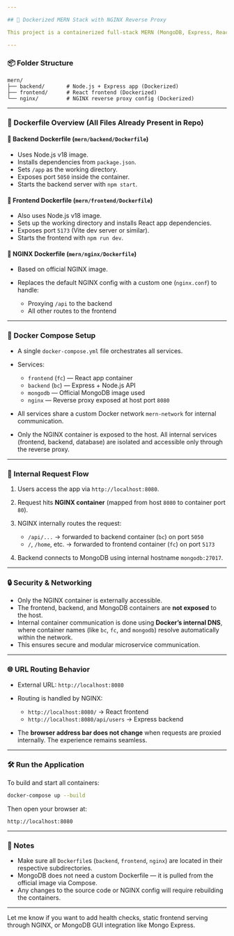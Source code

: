 ```yaml
---

## 🧾 Dockerized MERN Stack with NGINX Reverse Proxy

This project is a containerized full-stack MERN (MongoDB, Express, React, Node.js) application where **NGINX acts as a reverse proxy** to route traffic between the frontend and backend containers. MongoDB is also included as a service, all orchestrated using **Docker Compose**.

---
```


### 📦 Folder Structure

```
mern/
├── backend/       # Node.js + Express app (Dockerized)
├── frontend/      # React frontend (Dockerized)
└── nginx/         # NGINX reverse proxy config (Dockerized)
```

---

### 🐳 Dockerfile Overview (All Files Already Present in Repo)

#### 🔹 Backend Dockerfile (`mern/backend/Dockerfile`)

* Uses Node.js v18 image.
* Installs dependencies from `package.json`.
* Sets `/app` as the working directory.
* Exposes port `5050` inside the container.
* Starts the backend server with `npm start`.

#### 🔹 Frontend Dockerfile (`mern/frontend/Dockerfile`)

* Also uses Node.js v18 image.
* Sets up the working directory and installs React app dependencies.
* Exposes port `5173` (Vite dev server or similar).
* Starts the frontend with `npm run dev`.

#### 🔹 NGINX Dockerfile (`mern/nginx/Dockerfile`)

* Based on official NGINX image.
* Replaces the default NGINX config with a custom one (`nginx.conf`) to handle:

  * Proxying `/api` to the backend
  * All other routes to the frontend

---

### 🧱 Docker Compose Setup

* A single `docker-compose.yml` file orchestrates all services.
* Services:

  * `frontend` (`fc`) — React app container
  * `backend` (`bc`) — Express + Node.js API
  * `mongodb` — Official MongoDB image used
  * `nginx` — Reverse proxy exposed at host port `8080`
* All services share a custom Docker network `mern-network` for internal communication.
* Only the NGINX container is exposed to the host. All internal services (frontend, backend, database) are isolated and accessible only through the reverse proxy.

---

### 🔁 Internal Request Flow

1. Users access the app via `http://localhost:8080`.
2. Request hits **NGINX container** (mapped from host `8080` to container port `80`).
3. NGINX internally routes the request:

   * `/api/...` → forwarded to backend container (`bc`) on port `5050`
   * `/`, `/home`, etc. → forwarded to frontend container (`fc`) on port `5173`
4. Backend connects to MongoDB using internal hostname `mongodb:27017`.

---

### 🔒 Security & Networking

* Only the NGINX container is externally accessible.
* The frontend, backend, and MongoDB containers are **not exposed** to the host.
* Internal container communication is done using **Docker’s internal DNS**, where container names (like `bc`, `fc`, and `mongodb`) resolve automatically within the network.
* This ensures secure and modular microservice communication.

---

### 🌐 URL Routing Behavior

* External URL: `http://localhost:8080`
* Routing is handled by NGINX:

  * `http://localhost:8080/` → React frontend
  * `http://localhost:8080/api/users` → Express backend
* The **browser address bar does not change** when requests are proxied internally. The experience remains seamless.

---

### 🛠️ Run the Application

To build and start all containers:

```bash
docker-compose up --build
```

Then open your browser at:

```
http://localhost:8080
```

---

### 📌 Notes

* Make sure all `Dockerfile`s (`backend`, `frontend`, `nginx`) are located in their respective subdirectories.
* MongoDB does not need a custom Dockerfile — it is pulled from the official image via Compose.
* Any changes to the source code or NGINX config will require rebuilding the containers.

---

Let me know if you want to add health checks, static frontend serving through NGINX, or MongoDB GUI integration like Mongo Express.
